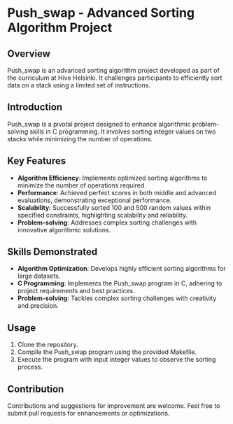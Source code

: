 # Push_swap - Advanced Sorting Algorithm Project

## Overview
Push_swap is an advanced sorting algorithm project developed as part of the curriculum at Hive Helsinki. It challenges participants to efficiently sort data on a stack using a limited set of instructions.

## Introduction
Push_swap is a pivotal project designed to enhance algorithmic problem-solving skills in C programming. It involves sorting integer values on two stacks while minimizing the number of operations.

## Key Features
- **Algorithm Efficiency**: Implements optimized sorting algorithms to minimize the number of operations required.
- **Performance**: Achieved perfect scores in both middle and advanced evaluations, demonstrating exceptional performance.
- **Scalability**: Successfully sorted 100 and 500 random values within specified constraints, highlighting scalability and reliability.
- **Problem-solving**: Addresses complex sorting challenges with innovative algorithmic solutions.

## Skills Demonstrated
- **Algorithm Optimization**: Develops highly efficient sorting algorithms for large datasets.
- **C Programming**: Implements the Push_swap program in C, adhering to project requirements and best practices.
- **Problem-solving**: Tackles complex sorting challenges with creativity and precision.

## Usage
1. Clone the repository.
2. Compile the Push_swap program using the provided Makefile.
3. Execute the program with input integer values to observe the sorting process.

## Contribution
Contributions and suggestions for improvement are welcome. Feel free to submit pull requests for enhancements or optimizations.

